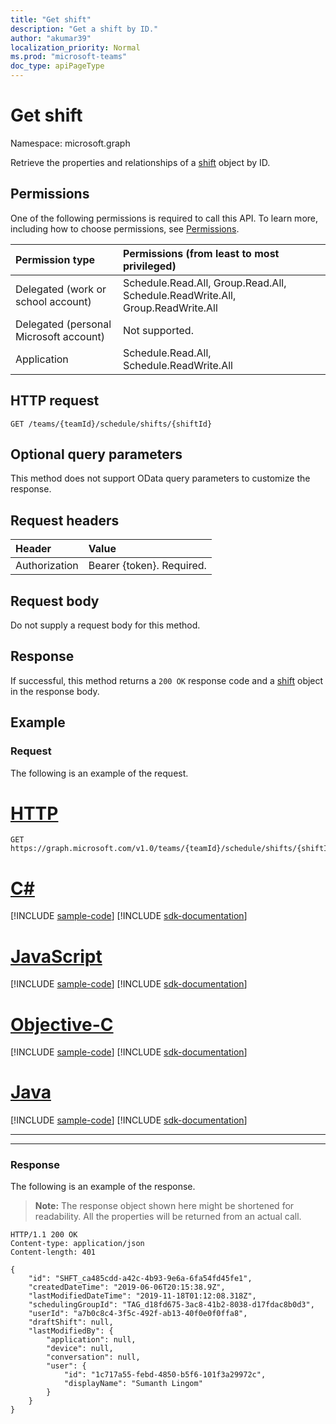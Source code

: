 ```yaml
---
title: "Get shift"
description: "Get a shift by ID."
author: "akumar39"
localization_priority: Normal
ms.prod: "microsoft-teams"
doc_type: apiPageType
---
```


# Get shift

Namespace: microsoft.graph

Retrieve the properties and relationships of a [shift](../resources/shift.md) object by ID.

## Permissions

One of the following permissions is required to call this API. To learn more, including how to choose permissions, see [Permissions](/graph/permissions-reference).


| Permission type                        | Permissions (from least to most privileged)                                    |
|:---------------------------------------|:-------------------------------------------------------------------------------|
| Delegated (work or school account)     | Schedule.Read.All, Group.Read.All, Schedule.ReadWrite.All, Group.ReadWrite.All |
| Delegated (personal Microsoft account) | Not supported.                                                                 |
| Application                            | Schedule.Read.All, Schedule.ReadWrite.All                                      |

## HTTP request

<!-- { "blockType": "ignored" } -->

```http
GET /teams/{teamId}/schedule/shifts/{shiftId}
```

## Optional query parameters

This method does not support OData query parameters to customize the response.

## Request headers

| Header       | Value |
|:---------------|:--------|
| Authorization  | Bearer {token}. Required.  |

## Request body
Do not supply a request body for this method.

## Response

If successful, this method returns a `200 OK` response code and a [shift](../resources/shift.md) object in the response body.

## Example

### Request

The following is an example of the request.

# [HTTP](#tab/http)
<!-- {
  "blockType": "request",
  "name": "shift-get"
}-->
```msgraph-interactive
GET https://graph.microsoft.com/v1.0/teams/{teamId}/schedule/shifts/{shiftId}
```
# [C#](#tab/csharp)
[!INCLUDE [sample-code](../includes/snippets/csharp/shift-get-csharp-snippets.md)]
[!INCLUDE [sdk-documentation](../includes/snippets/snippets-sdk-documentation-link.md)]

# [JavaScript](#tab/javascript)
[!INCLUDE [sample-code](../includes/snippets/javascript/shift-get-javascript-snippets.md)]
[!INCLUDE [sdk-documentation](../includes/snippets/snippets-sdk-documentation-link.md)]

# [Objective-C](#tab/objc)
[!INCLUDE [sample-code](../includes/snippets/objc/shift-get-objc-snippets.md)]
[!INCLUDE [sdk-documentation](../includes/snippets/snippets-sdk-documentation-link.md)]

# [Java](#tab/java)
[!INCLUDE [sample-code](../includes/snippets/java/shift-get-java-snippets.md)]
[!INCLUDE [sdk-documentation](../includes/snippets/snippets-sdk-documentation-link.md)]

---

---

### Response

The following is an example of the response.

>**Note:** The response object shown here might be shortened for readability. All the properties will be returned from an actual call.
<!-- {
  "blockType": "response",
  "truncated": true,
  "@odata.type": "microsoft.graph.shift"
} -->

```http
HTTP/1.1 200 OK
Content-type: application/json
Content-length: 401

{
	"id": "SHFT_ca485cdd-a42c-4b93-9e6a-6fa54fd45fe1",
	"createdDateTime": "2019-06-06T20:15:38.9Z",
	"lastModifiedDateTime": "2019-11-18T01:12:08.318Z",
	"schedulingGroupId": "TAG_d18fd675-3ac8-41b2-8038-d17fdac8b0d3",
	"userId": "a7b0c8c4-3f5c-492f-ab13-40f0e0f0ffa8",
	"draftShift": null,
	"lastModifiedBy": {
		"application": null,
		"device": null,
		"conversation": null,
		"user": {
			"id": "1c717a55-febd-4850-b5f6-101f3a29972c",
			"displayName": "Sumanth Lingom"
		}
	}
}
```

<!-- uuid: 8fcb5dbc-d5aa-4681-8e31-b001d5168d79
2015-10-25 14:57:30 UTC -->
<!--
{
  "type": "#page.annotation",
  "description": "Get a shift by id",
  "keywords": "",
  "section": "documentation",
  "tocPath": "",
  "suppressions": [
  ]
}
-->


